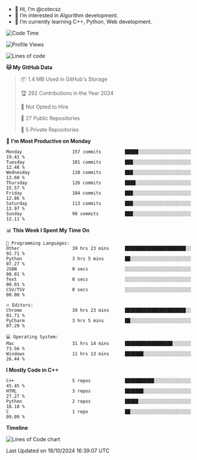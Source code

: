 - 👋 Hi, I’m @cotecsz
- 👀 I’m interested in Algorithm development.
- 🌱 I’m currently learning C++, Python, Web development.

<!---
cotecsz/cotecsz is a ✨ special ✨ repository because its `README.md` (this file) appears on your GitHub profile.
You can click the Preview link to take a look at your changes.
--->

<!--START_SECTION:waka-->
![Code Time](http://img.shields.io/badge/Code%20Time-1%2C851%20hrs%2038%20mins-blue)

![Profile Views](http://img.shields.io/badge/Profile%20Views-0-blue)

![Lines of code](https://img.shields.io/badge/From%20Hello%20World%20I%27ve%20Written-1.2%20million%20lines%20of%20code-blue)

**🐱 My GitHub Data** 

> 📦 1.4 MB Used in GitHub's Storage 
 > 
> 🏆 292 Contributions in the Year 2024
 > 
> 🚫 Not Opted to Hire
 > 
> 📜 27 Public Repositories 
 > 
> 🔑 5 Private Repositories 
 > 
📅 **I'm Most Productive on Monday** 

```text
Monday                   157 commits         █████░░░░░░░░░░░░░░░░░░░░   19.41 % 
Tuesday                  101 commits         ███░░░░░░░░░░░░░░░░░░░░░░   12.48 % 
Wednesday                110 commits         ███░░░░░░░░░░░░░░░░░░░░░░   13.60 % 
Thursday                 126 commits         ████░░░░░░░░░░░░░░░░░░░░░   15.57 % 
Friday                   104 commits         ███░░░░░░░░░░░░░░░░░░░░░░   12.86 % 
Saturday                 113 commits         ███░░░░░░░░░░░░░░░░░░░░░░   13.97 % 
Sunday                   98 commits          ███░░░░░░░░░░░░░░░░░░░░░░   12.11 % 
```


📊 **This Week I Spent My Time On** 

```text
💬 Programming Languages: 
Other                    39 hrs 23 mins      ███████████████████████░░   92.71 % 
Python                   3 hrs 5 mins        ██░░░░░░░░░░░░░░░░░░░░░░░   07.27 % 
JSON                     0 secs              ░░░░░░░░░░░░░░░░░░░░░░░░░   00.01 % 
Text                     0 secs              ░░░░░░░░░░░░░░░░░░░░░░░░░   00.01 % 
CSV/TSV                  0 secs              ░░░░░░░░░░░░░░░░░░░░░░░░░   00.00 % 

🔥 Editors: 
Chrome                   39 hrs 23 mins      ███████████████████████░░   92.71 % 
PyCharm                  3 hrs 5 mins        ██░░░░░░░░░░░░░░░░░░░░░░░   07.29 % 

💻 Operating System: 
Mac                      31 hrs 14 mins      ██████████████████░░░░░░░   73.56 % 
Windows                  11 hrs 13 mins      ███████░░░░░░░░░░░░░░░░░░   26.44 % 
```

**I Mostly Code in C++** 

```text
C++                      5 repos             ███████████░░░░░░░░░░░░░░   45.45 % 
HTML                     3 repos             ███████░░░░░░░░░░░░░░░░░░   27.27 % 
Python                   2 repos             █████░░░░░░░░░░░░░░░░░░░░   18.18 % 
C                        1 repo              ██░░░░░░░░░░░░░░░░░░░░░░░   09.09 % 
```



**Timeline**

![Lines of Code chart](https://raw.githubusercontent.com/cotecsz/cotecsz/master/assets/bar_graph.png)


 Last Updated on 18/10/2024 16:39:07 UTC
<!--END_SECTION:waka-->
